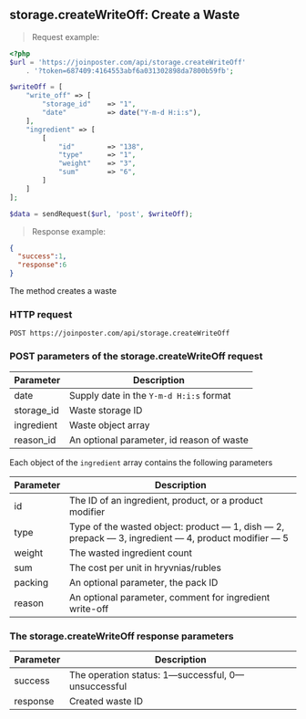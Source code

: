 ## storage.createWriteOff: Create a Waste

> Request example:

```php
<?php
$url = 'https://joinposter.com/api/storage.createWriteOff'
    . '?token=687409:4164553abf6a031302898da7800b59fb';

$writeOff = [
    "write_off" => [
        "storage_id"    => "1",
        "date"          => date("Y-m-d H:i:s"),
    ],
    "ingredient" => [
        [
            "id"        => "138",
            "type"      => "1",
            "weight"    => "3",
            "sum"       => "6",
        ]
    ]
];

$data = sendRequest($url, 'post', $writeOff);
```

> Response example:

```json
{
  "success":1,
  "response":6
}
```

The method creates a waste

### HTTP request

`POST https://joinposter.com/api/storage.createWriteOff`

### POST parameters of the storage.createWriteOff request

Parameter | Description
--------- | -----------
date | Supply date in the `Y-m-d H:i:s` format
storage_id | Waste storage ID
ingredient | Waste object array
reason_id | An optional parameter, id reason of waste

Each object of the `ingredient` array contains the following parameters

Parameter | Description
--------- | -----------
id | The ID of an ingredient, product, or a product modifier
type | Type of the wasted object: product — 1, dish — 2, prepack — 3, ingredient — 4, product modifier — 5
weight | The wasted ingredient count
sum | The cost per unit in hryvnias/rubles
packing | An optional parameter, the pack ID
reason | An optional parameter, comment for ingredient write-off

### The storage.createWriteOff response parameters

Parameter | Description
--------- | -----------
success | The operation status: 1—successful, 0—unsuccessful
response | Created waste ID


